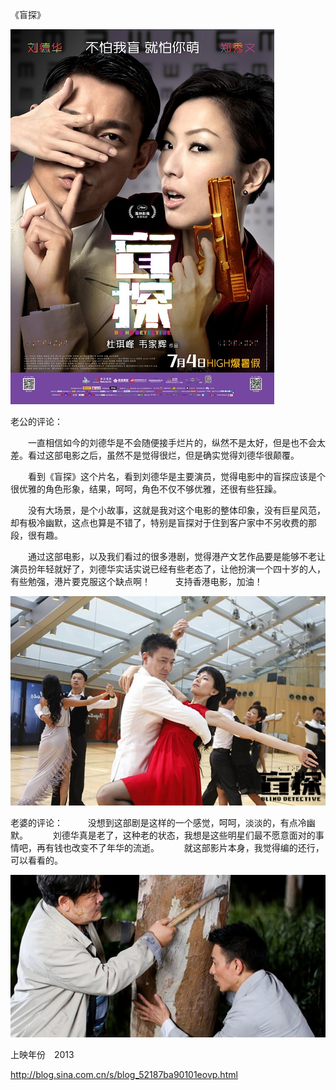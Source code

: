 《盲探》

			
![](./img/001vda4xty6EtjWEKFmfc&690.jpg)

老公的评论：
 

　　一直相信如今的刘德华是不会随便接手烂片的，纵然不是太好，但是也不会太差。看过这部电影之后，虽然不是觉得很烂，但是确实觉得刘德华很颠覆。
 

　　看到《盲探》这个片名，看到刘德华是主要演员，觉得电影中的盲探应该是个很优雅的角色形象，结果，呵呵，角色不仅不够优雅，还很有些狂躁。
 

　　没有大场景，是个小故事，这就是我对这个电影的整体印象，没有巨星风范，却有极冷幽默，这点也算是不错了，特别是盲探对于住到客户家中不另收费的那段，很有趣。
 

　　通过这部电影，以及我们看过的很多港剧，觉得港产文艺作品要是能够不老让演员扮年轻就好了，刘德华实话实说已经有些老态了，让他扮演一个四十岁的人，有些勉强，港片要克服这个缺点啊！
 
　　支持香港电影，加油！

![](./img/001vda4xty6Etk0CoLW8c&690.jpg)

老婆的评论：
 
　　没想到这部剧是这样的一个感觉，呵呵，淡淡的，有点冷幽默。
 
　　刘德华真是老了，这种老的状态，我想是这些明星们最不愿意面对的事情吧，再有钱也改变不了年华的流逝。
 
　　就这部影片本身，我觉得编的还行，可以看看的。

![](./img/001vda4xty6Etk2fgl3c1&690.jpg)



上映年份　2013							
		
http://blog.sina.com.cn/s/blog_52187ba90101eovp.html
